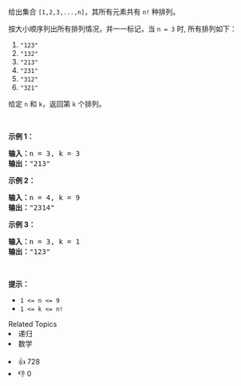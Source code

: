 <p>给出集合&nbsp;<code>[1,2,3,...,n]</code>，其所有元素共有&nbsp;<code>n!</code> 种排列。</p>

<p>按大小顺序列出所有排列情况，并一一标记，当&nbsp;<code>n = 3</code> 时, 所有排列如下：</p>

<ol> 
 <li><code>"123"</code></li> 
 <li><code>"132"</code></li> 
 <li><code>"213"</code></li> 
 <li><code>"231"</code></li> 
 <li><code>"312"</code></li> 
 <li><code>"321"</code></li> 
</ol>

<p>给定&nbsp;<code>n</code> 和&nbsp;<code>k</code>，返回第&nbsp;<code>k</code>&nbsp;个排列。</p>

<p>&nbsp;</p>

<p><strong>示例 1：</strong></p>

<pre>
<strong>输入：</strong>n = 3, k = 3
<strong>输出：</strong>"213"
</pre>

<p><strong>示例 2：</strong></p>

<pre>
<strong>输入：</strong>n = 4, k = 9
<strong>输出：</strong>"2314"
</pre>

<p><strong>示例 3：</strong></p>

<pre>
<strong>输入：</strong>n = 3, k = 1
<strong>输出：</strong>"123"
</pre>

<p>&nbsp;</p>

<p><strong>提示：</strong></p>

<ul> 
 <li><code>1 &lt;= n &lt;= 9</code></li> 
 <li><code>1 &lt;= k &lt;= n!</code></li> 
</ul>

<div><div>Related Topics</div><div><li>递归</li><li>数学</li></div></div><br><div><li>👍 728</li><li>👎 0</li></div>